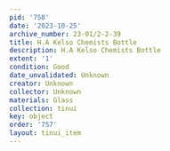 ```yaml
---
pid: '758'
date: '2023-10-25'
archive_number: 23-01/2-2-39
title: H.A Kelso Chemists Bottle
description: H.A Kelso Chemists Bottle
extent: '1'
condition: Good
date_unvalidated: Unknown
creator: Unknown
collector: Unknown
materials: Glass
collection: tinui
key: object
order: '757'
layout: tinui_item
---
```

